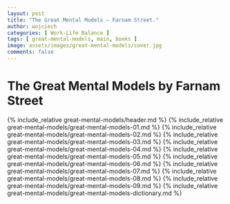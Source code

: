 ```yaml
---
layout: post
title: "The Great Mental Models — Farnam Street."
author: wojciech
categories: [ Work-Life Balance ]
tags: [ great-mental-models, main, books ]
image: assets/images/great-mental-models/cover.jpg
comments: false
---
```


# The Great Mental Models by Farnam Street

{% include_relative great-mental-models/header.md %}
{% include_relative great-mental-models/great-mental-models-01.md %}
{% include_relative great-mental-models/great-mental-models-02.md %}
{% include_relative great-mental-models/great-mental-models-03.md %}
{% include_relative great-mental-models/great-mental-models-04.md %}
{% include_relative great-mental-models/great-mental-models-05.md %}
{% include_relative great-mental-models/great-mental-models-06.md %}
{% include_relative great-mental-models/great-mental-models-07.md %}
{% include_relative great-mental-models/great-mental-models-08.md %}
{% include_relative great-mental-models/great-mental-models-09.md %}
{% include_relative great-mental-models/great-mental-models-dictionary.md %}
